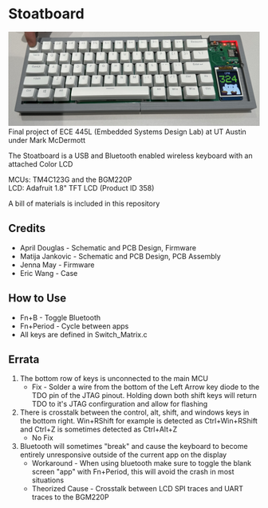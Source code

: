 # Stoatboard

![](Stoatboard.jpg)
Final project of ECE 445L (Embedded Systems Design Lab) at UT Austin under Mark McDermott

The Stoatboard is a USB and Bluetooth enabled wireless keyboard with an attached Color LCD

MCUs: TM4C123G and the BGM220P <br>
LCD: Adafruit 1.8" TFT LCD (Product ID 358) <br>

A bill of materials is included in this repository

## Credits
- April Douglas - Schematic and PCB Design, Firmware
- Matija Jankovic - Schematic and PCB Design, PCB Assembly
- Jenna May - Firmware
- Eric Wang - Case

## How to Use
- Fn+B - Toggle Bluetooth 
- Fn+Period - Cycle between apps 
- All keys are defined in Switch_Matrix.c

## Errata
1.  The bottom row of keys is unconnected to the main MCU
    -  Fix - Solder a wire from the bottom of the Left Arrow key diode to the TDO pin of the JTAG pinout. Holding down both shift keys will return TDO to it's JTAG confirguration and allow for flashing
2. There is crosstalk between the control, alt, shift, and windows keys in the bottom right. Win+RShift for example is detected as Ctrl+Win+RShift and Ctrl+Z is sometimes detected as Ctrl+Alt+Z
    - No Fix 
3. Bluetooth will sometimes "break" and cause the keyboard to become entirely unresponsive outside of the current app on the display
    -  Workaround - When using bluetooth make sure to toggle the blank screen "app" with Fn+Period, this will avoid the crash in most situations
    - Theorized Cause -  Crosstalk between LCD SPI traces and UART traces to the BGM220P
